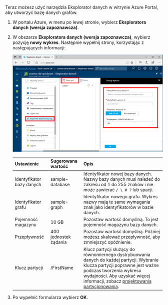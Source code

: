Teraz możesz użyć narzędzia Eksplorator danych w witrynie Azure Portal, aby utworzyć bazę danych grafów. 

1. W portalu Azure, w menu po lewej stronie, wybierz **Eksploratora danych (wersja zapoznawcza)**.

2. W obszarze **Eksploratora danych (wersja zapoznawcza)**, wybierz pozycję **nowy wykres**. Następnie wypełnij strony, korzystając z następujących informacji:

    ![Eksplorator danych w witrynie Azure Portal](./media/cosmos-db-create-graph/azure-cosmosdb-data-explorer.png)

    Ustawienie|Sugerowana wartość|Opis
    ---|---|---
    Identyfikator bazy danych|sample-database|Identyfikator nowej bazy danych. Nazwy bazy danych musi należeć do zakresu od 1 do 255 znaków i nie może zawierać `/ \ # ?` lub spacji.
    Identyfikator grafu|sample-graph|Identyfikator nowego grafu. Wykres nazwy mają te same wymagania znak jako identyfikatorów w bazie danych.
    Pojemność magazynu| 10 GB|Pozostaw wartość domyślną. To jest pojemność magazynu bazy danych.
    Przepływność|400 jednostek żądania|Pozostaw wartość domyślną. Później możesz skalować przepływność, aby zmniejszyć opóźnienie.
    Klucz partycji|/FirstName|Klucz partycji służący do równomiernego dystrybuowania danych do każdej partycji. Wybranie klucza partycji poprawne jest ważne podczas tworzenia wykresu wydajności. Aby uzyskać więcej informacji, zobacz [projektowania partycjonowania](../articles/cosmos-db/partition-data.md#designing-for-partitioning).

3. Po wypełnić formularza wybierz **OK**.
